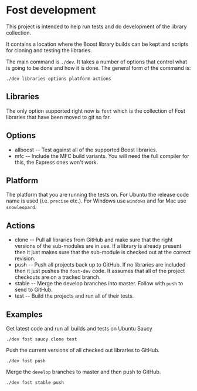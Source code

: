 # Fost development #

This project is intended to help run tests and do development of the library collection.

It contains a location where the Boost library builds can be kept and scripts for cloning and testing the libraries.

The main command is `./dev`. It takes a number of options that control what is going to be done and how it is done. The general form of the command is:

    ./dev libraries options platform actions

## Libraries ##

The only option supported right now is `fost` which is the collection of Fost libraries that have been moved to git so far.

## Options ##

* allboost -- Test against all of the supported Boost libraries.
* mfc -- Include the MFC build variants. You will need the full compiler for this, the Express ones won't work.

## Platform ##

The platform that you are running the tests on. For Ubuntu the release code name is used (i.e. `precise` etc.). For Windows use `windows` and for Mac use `snowleopard`.

## Actions ##

* clone -- Pull all libraries from GitHub and make sure that the right versions of the sub-modules are in use. If a library is already present then it just makes sure that the sub-module is checked out at the correct revision.
* push -- Push all projects back up to GitHub. If no libraries are included then it just pushes the `fost-dev` code. It assumes that all of the project checkouts are on a tracked branch.
* stable -- Merge the develop branches into master. Follow with `push` to send to GitHub.
* test -- Build the projects and run all of their tests.

## Examples ##

Get latest code and run all builds and tests on Ubuntu Saucy

    ./dev fost saucy clone test

Push the current versions of all checked out libraries to GitHub.

    ./dev fost push

Merge the `develop` branches to master and then push to GitHub.

    ./dev fost stable push

